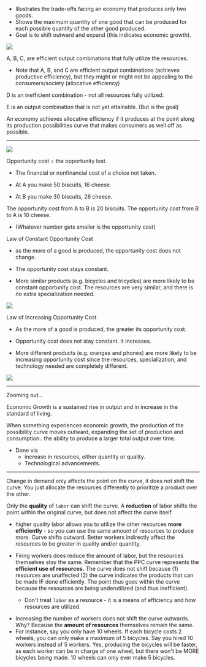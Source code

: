 
- Illustrates the trade-offs facing an economy that produces only two goods.
- Shows the maximum quantity of one good that can be produced for each possible quantity of the other good produced.
- Goal is to shift outward and expand (this indicates economic growth).

**![](https://lh7-rt.googleusercontent.com/docsz/AD_4nXdirO76p9QDgueM_8Z0TgRi0nFU4OTpmJHUrgddp9Ea7QmCZxsYDBme3dw8rArlcfWbBG0kx9Vb2dJayArC-WakJE4g79MFXnBIwE_9onqUd9wQW3-f5Kfot2w6gU08Nh-BtMv7ZzVS7rehvbzVvfAy4ro?key=mVF1W1TrBFF1vodp-5EllQ)**

A, B, C, are efficient output combinations that fully utilize the resources.
- Note that A, B, and C are efficient output combinations (achieves productive efficiency), but they might or might not be appealing to the consumers/society (allocative efficiency)

D is an inefficient combination - not all resources fully utilized.

E is an output combination that is not yet attainable. (But is the goal)

An economy achieves allocative efficiency if it produces at the point along its production possibilities curve that makes consumers as well off as possible. 

---

**![](https://lh7-rt.googleusercontent.com/docsz/AD_4nXe670ZOPtD7n_6o0EmNz0PtSeUrT-IEUc8XfJumBFNab6cKW7aztH-Rttg4hC_72a-DxWDzmsHs4UsxdkdRJlX0TdtB4z7X5yomEe_ffmgrNOMNa3sXs5BbumToU8I_szvaS4AtM0si1D1OyoINaVl6cvy1?key=mVF1W1TrBFF1vodp-5EllQ)**


Opportunity cost = the opportunity lost.
- The financial or nonfinancial cost of a choice not taken.

- At A you make 50 biscuits, 16 cheese.
- At B you make 30 biscuits, 26 cheese.

The opportunity cost from A to B is 20 biscuits.
The opportunity cost from B to A is 10 cheese.
- (Whatever number gets smaller is the opportunity cost)


Law of Constant Opportunity Cost
- as the more of a good is produced, the opportunity cost does not change.
- The opportunity cost stays constant.

- More similar products (e.g. bicycles and tricycles) are more likely to be constant opportunity cost. The resources are very similar, and there is no extra specialization needed.

**![](https://lh7-rt.googleusercontent.com/docsz/AD_4nXfx6STA7KQB1HCQBMhRYOqXK1MW6hTUvIP16a6ziCVRo0l-QXKxXOJXIkUfA30rPIfKvQMsKIrag6QNs9osN3I1hQLyK-5uTtMitcddhOMfzNJH3Dt_G7iap-BKRvdSoeaNgSh4SW2t2OwUiJoittFf0Q8?key=mVF1W1TrBFF1vodp-5EllQ)**


Law of Increasing Opportunity Cost
- As the more of a good is produced, the greater its opportunity cost.
- Opportunity cost does not stay constant. It increases.

- More different products (e.g. oranges and phones) are more likely to be increasing opportunity cost since the resources, specialization, and technology needed are completely different.

**![](https://lh7-rt.googleusercontent.com/docsz/AD_4nXcfTRuYduJ0MukPVjfAag1bKwR7Ke9nrFIKhpUhEV_UT8HN7YkjmN2wCuXmvSgv4_0n-Ft9w4HsoI9rFmdRBp9V43t6AqsKliVgpJMHl-GtXVBTp_JxFAQqmpMB0flvD1F1e92SEreSjlkM57Id_05KySJ5?key=mVF1W1TrBFF1vodp-5EllQ)**

---

Zooming out...

Economic Growth is a sustained rise in output and in increase in the standard of living.

When something experiences economic growth, the production of the possibility curve moves outward, expanding the set of production and consumption.. the ability to produce a larger total output over time.
- Done via
	- increase in resources, either quantity or quality.
	- Technological advancements. 

---

Change in demand only affects the point on the curve, it does not shift the curve. You just allocate the resources differently to prioritize a product over the other.

Only the **quality** of `labor` can shift the curve. A **reduction** of labor shifts the point within the original curve, but does not affect the curve itself.

- higher quality labor allows you to utilize the other resources **more efficiently** - so you can use the same amount of resources to produce more. Curve shifts outward. Better workers indirectly affect the resources to be greater in quality and/or quantity.

- Firing workers does reduce the amount of labor, but the resources themselves stay the same. Remember that the PPC curve represents the **efficient use of resources.** The curve does not shift because (1) resources are unaffected (2) the curve indicates the products that can be made IF done efficiently. The point thus goes within the curve because the resources are being underutilized (and thus inefficient). 
	- Don't treat `labor` as a resource - it is a means of efficiency and how resources are utilized.


* Increasing the number of workers does not shift the curve outwards. Why? Because the **amount of resources** themselves remain the same. 
* For instance, say you only have 10 wheels. If each bicycle costs 2 wheels, you can only make a maximum of 5 bicycles. Say you hired 10 workers instead of 5 workers. Yes, producing the bicycles will be faster, as each worker can be in charge of one wheel, but there won't be MORE bicycles being made. 10 wheels can only ever make 5 bicycles.
